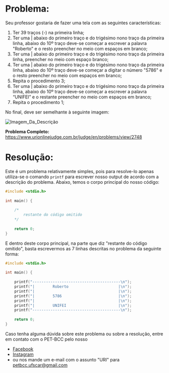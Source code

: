 # Problema:

Seu professor gostaria de fazer uma tela com as seguintes características:

1. Ter 39 traços (-) na primeira linha;
2. Ter uma | abaixo do primeiro traço e do trigésimo nono traço da primeira linha, abaixo do 10º traço deve-se começar a escrever a palavra "Roberto" e o resto preencher no meio com espaços em branco;
3. Ter uma | abaixo do primeiro traço e do trigésimo nono traço da primeira linha, preencher no meio com espaço branco;
4. Ter uma | abaixo do primeiro traço e do trigésimo nono traço da primeira linha, abaixo do 10º traço deve-se começar a digitar o número "5786" e o resto preencher no meio com espaços em branco;
5. Repita o procedimento 3;
6. Ter uma | abaixo do primeiro traço e do trigésimo nono traço da primeira linha, abaixo do 10º traço deve-se começar a escrever a palavra “UNIFEI” e o restante preencher no meio com espaços em branco;
7. Repita o procedimento 1;

No final, deve ser semelhante à seguinte imagem:

![Imagem_Da_Descrição](https://i.ibb.co/8gBZVX8/ex.png)

**Problema Completo:** https://www.urionlinejudge.com.br/judge/en/problems/view/2748

# Resolução:

Este é um problema relativamente simples, pois para resolve-lo apenas utiliza-se o comando `printf` para escrever nosso output de acordo com a descrição do problema. Abaixo, temos o corpo principal do nosso código:

```c
#include <stdio.h>
 
int main() {
 
    /*
		restante do código omitido
	*/
 
    return 0;
}
```

E dentro deste corpo principal, na parte que diz "restante do código omitido", basta escrevermos as 7 linhas descritas no problema da seguinte forma:

```c
#include <stdio.h>
 
int main() {
 
    printf("---------------------------------------\n");
    printf("|        Roberto                      |\n");
    printf("|                                     |\n");
    printf("|        5786                         |\n");
    printf("|                                     |\n");
    printf("|        UNIFEI                       |\n");
    printf("---------------------------------------\n");
 
    return 0;
}
```

Caso tenha alguma dúvida sobre este problema ou sobre a resolução, entre em contato com o PET-BCC pelo nosso
* [Facebook](https://www.facebook.com/petbcc/)
* [Instagram](https://www.instagram.com/petbcc.ufscar/)
* ou nos mande um e-mail com o assunto "URI" para  petbcc.ufscar@gmail.com